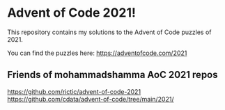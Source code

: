 # Advent of Code 2021!

This repository contains my solutions to the Advent of Code puzzles of 2021.

You can find the puzzles here: https://adventofcode.com/2021

## Friends of mohammadshamma AoC 2021 repos

https://github.com/rictic/advent-of-code-2021
https://github.com/cdata/advent-of-code/tree/main/2021/
